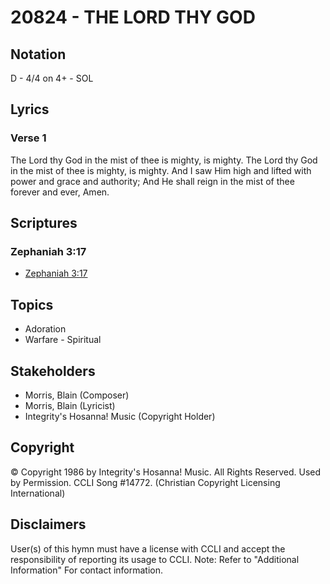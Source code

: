 # 20824 - THE LORD THY GOD

## Notation

D - 4/4 on 4+ - SOL

## Lyrics

### Verse 1

The Lord thy God in the mist of thee is mighty, is mighty. The Lord thy God in the mist of thee is mighty, is mighty. And I saw Him high and lifted with power and grace and authority; And He shall reign in the mist of thee forever and ever, Amen.


## Scriptures

### Zephaniah 3:17

- [Zephaniah 3:17](https://www.biblegateway.com/passage/?search=Zephaniah%203%3A17)


## Topics

- Adoration
- Warfare - Spiritual

## Stakeholders

- Morris, Blain (Composer)
- Morris, Blain (Lyricist)
- Integrity's Hosanna! Music (Copyright Holder)

## Copyright

© Copyright 1986 by Integrity's Hosanna! Music. All Rights Reserved. Used by Permission. CCLI Song #14772.
(Christian Copyright Licensing International)

## Disclaimers

User(s) of this hymn must have a license with CCLI and accept the responsibility of reporting its usage to CCLI.
Note: Refer to "Additional Information" For contact information.

